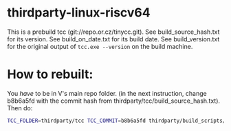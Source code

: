 # thirdparty-linux-riscv64

This is a prebuild tcc (git://repo.or.cz/tinycc.git). 
See build_source_hash.txt for its version.
See build_on_date.txt for its build date.
See build_version.txt for the original output of `tcc.exe --version` on the build machine.

# How to rebuilt:
You *have* to be in V's main repo folder.
(in the next instruction, change b8b6a5fd with the commit hash from thirdparty/tcc/build_source_hash.txt).
Then do:
```sh
TCC_FOLDER=thirdparty/tcc TCC_COMMIT=b8b6a5fd thirdparty/build_scripts/thirdparty-linux-riscv64_tcc.sh
```


